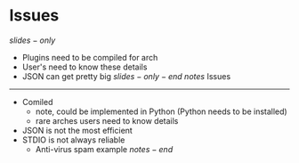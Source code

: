 # Issues
$slides-only$
- Plugins need to be compiled for arch
- User's need to know these details
- JSON can get pretty big
$slides-only-end$
$notes$
Issues
--------
- Comiled
  - note, could be implemented in Python (Python needs to be installed)
  - rare arches users need to know details
- JSON is not the most efficient
- STDIO is not always reliable
  - Anti-virus spam example
$notes-end$
